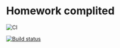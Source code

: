 # Homework complited

![CI](https://github.com/yung78/ahj-hw11.1/actions/workflows/web.yml/badge.svg)

[![Build status](https://ci.appveyor.com/api/projects/status/atl5cmabvh4ujosr?svg=true)](https://ci.appveyor.com/project/yung78/ahj-hw11-1)

